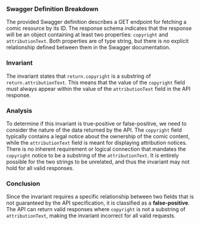 ### Swagger Definition Breakdown
The provided Swagger definition describes a GET endpoint for fetching a comic resource by its ID. The response schema indicates that the response will be an object containing at least two properties: `copyright` and `attributionText`. Both properties are of type string, but there is no explicit relationship defined between them in the Swagger documentation.

### Invariant
The invariant states that `return.copyright` is a substring of `return.attributionText`. This means that the value of the `copyright` field must always appear within the value of the `attributionText` field in the API response.

### Analysis
To determine if this invariant is true-positive or false-positive, we need to consider the nature of the data returned by the API. The `copyright` field typically contains a legal notice about the ownership of the comic content, while the `attributionText` field is meant for displaying attribution notices. There is no inherent requirement or logical connection that mandates the `copyright` notice to be a substring of the `attributionText`. It is entirely possible for the two strings to be unrelated, and thus the invariant may not hold for all valid responses.

### Conclusion
Since the invariant requires a specific relationship between two fields that is not guaranteed by the API specification, it is classified as a **false-positive**. The API can return valid responses where `copyright` is not a substring of `attributionText`, making the invariant incorrect for all valid requests.
